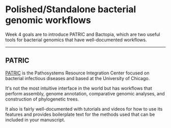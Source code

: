 # Polished/Standalone bacterial genomic workflows

Week 4 goals are to introduce PATRIC and Bactopia, which are two useful tools for bacterial genomics that have well-documented workflows.

---

## PATRIC

[PATRIC](https://patricbrc.org) is the Pathosystems Resource Integration Center focused on bacterial infectious diseases and based at the University of Chicago.

It's not the most intuitive interface in the world but has workflows that perform assembly, genome annotation, comparative genomic analyses, and construction of phylogenetic trees.

It also is fairly well-documented with tutorials and videos for how to use its features and provides boilerplate text for the methods used that can be included in your manuscript.

